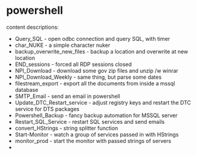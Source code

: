 # powershell
content descriptions:

* Query_SQL                  - open odbc connection and query SQL, with timer
* char_NUKE                  - a simple character nuker
* backup_overwrite_new_files - backup a location and overwrite at new location
* END_sessions               - forced all RDP sessions closed
* NPI_Download               - download some gov zip files and unzip /w winrar
* NPI_Download_Weekly        - same thing, but parse some dates
* filestream_export          - export all the documents from inside a mssql database
* SMTP_Email                 - send an email in powershell
* Update_DTC_Restart_service - adjust registry keys and restart the DTC service for DTS packages
* Powershell_Backup          - fancy backup automation for MSSQL server
* Restart_SQL_Service        - restart SQL services and send emails
* convert_HStrings           - string splitter function
* Start-Monitor              - watch a group of services passed in with HStrings
* monitor_prod               - start the monitor with passed strings of servers
* 
